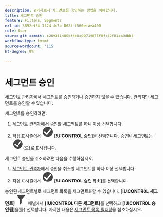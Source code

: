 ```yaml
---
description: 관리자로서 세그먼트를 승인하는 방법을 이해합니다.
title: 세그먼트 승인
feature: Filters, Segments
exl-id: 3892ef54-3f24-4c7a-868f-f566efaea400
role: User
source-git-commit: c209341400bf4e0c00719075f0fc82f81ca9dbb4
workflow-type: tm+mt
source-wordcount: '115'
ht-degree: 9%

---
```


# 세그먼트 승인

[세그먼트 관리자](seg-manage.md)에서 세그먼트를 승인하거나 승인하지 않을 수 있습니다. 관리자만 세그먼트를 승인할 수 있습니다.

세그먼트를 승인하려면:

1. [세그먼트 관리자](seg-manage.md)에서 승인할 세그먼트를 하나 이상 선택합니다.
1. 작업 표시줄에서 ![CheckmarkCircle](/help/assets/icons/CheckmarkCircle.svg) **[!UICONTROL 승인]**&#x200B;을 선택합니다. 승인된 세그먼트는 ![CheckmarkCircle](/help/assets/icons/CheckmarkCircle.svg)(으)로 표시됩니다.

세그먼트 승인을 취소하려면 다음을 수행하십시오.

1. [세그먼트 관리자](seg-manage.md)에서 승인을 취소할 세그먼트를 하나 이상 선택합니다.
1. 작업 표시줄에서 ![CheckmarkCircle](/help/assets/icons/CheckmarkCircle.svg) **[!UICONTROL 승인 취소]**&#x200B;를 선택합니다.


승인된 세그먼트별로 세그먼트 목록을 세그먼트화할 수 있습니다. **[!UICONTROL 세그먼트]** ![세그먼트](/help/assets/icons/Filter.svg) 패널에서 **[!UICONTROL 다른 세그먼트]**&#x200B;를 선택하고 **[!UICONTROL 승인됨]**&#x200B;을(를) 선택합니다. 자세한 내용은 [세그먼트 목록 필터링](/help/components/segments/seg-filter.md)을 참조하십시오.
